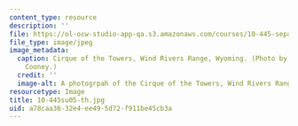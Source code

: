 ```yaml
---
content_type: resource
description: ''
file: https://ol-ocw-studio-app-qa.s3.amazonaws.com/courses/10-445-separation-processes-for-biochemical-products-summer-2005/a78caa3632e4ee495d72f911be45cb3a_10-445su05-th.jpg
file_type: image/jpeg
image_metadata:
  caption: Cirque of the Towers, Wind Rivers Range, Wyoming. (Photo by Prof. Charles
    Cooney.)
  credit: ''
  image-alt: A photogrpah of the Cirque of the Towers, Wind Rivers Range, Wyoming.
resourcetype: Image
title: 10-445su05-th.jpg
uid: a78caa36-32e4-ee49-5d72-f911be45cb3a
---
```

